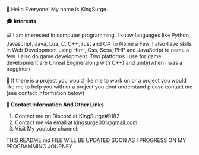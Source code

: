 👋 Hello Everyone! My name is KingSurge.

**🎓 Interests**

💻 I am interested in computer programming. I know languages like Python, Javascript, Java, Lua, C, C++, rust and C# To Name a Few. I also have skills in Web Development using Html, Css, Scss, PHP and JavaScript to name a few. I also do game development. Two platforms i use for game development are Unreal Engine(along with C++) and unity(when i was a begginer)

📱 If there is a project you would like me to work on or a project you would like me to help you with or a project you dont understand please contact me (see contact information below)

**🔗 Contact Information And Other Links**

1. Contact me on Discord at KingSurge#9182
2. Contact me via email at kingsurge001@gmail.com
3. Visit My youtube channel:



THIS README.md FILE WILL BE UPDATED SOON AS I PROGRESS ON MY PROGRAMMING JOURNEY

